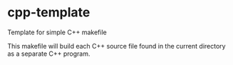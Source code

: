 # cpp-template
Template for simple C++ makefile

This makefile will build each C++ source file found in the current directory as a separate C++ program.
